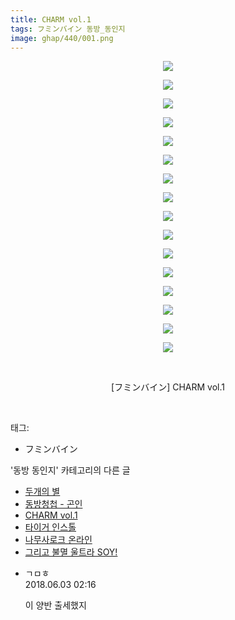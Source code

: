```yaml
---
title: CHARM vol.1
tags: フミンバイン 동방_동인지
image: ghap/440/001.png
---
```

<div class="article">
<p style="text-align: center; clear: none; float: none;"><img src="{{ site.nasurl }}/ghap/440/001.png"/></p>
<p style="text-align: center; clear: none; float: none;"><img src="{{ site.nasurl }}/ghap/440/002.jpg"/></p>
<p style="text-align: center; clear: none; float: none;"><img src="{{ site.nasurl }}/ghap/440/003.png"/></p>
<p style="text-align: center; clear: none; float: none;"><img src="{{ site.nasurl }}/ghap/440/004.png"/></p>
<p style="text-align: center; clear: none; float: none;"><img src="{{ site.nasurl }}/ghap/440/005.png"/></p>
<p style="text-align: center; clear: none; float: none;"><img src="{{ site.nasurl }}/ghap/440/006.png"/></p>
<p style="text-align: center; clear: none; float: none;"><img src="{{ site.nasurl }}/ghap/440/007.png"/></p>
<p style="text-align: center; clear: none; float: none;"><img src="{{ site.nasurl }}/ghap/440/008.png"/></p>
<p style="text-align: center; clear: none; float: none;"><img src="{{ site.nasurl }}/ghap/440/009.png"/></p>
<p style="text-align: center; clear: none; float: none;"><img src="{{ site.nasurl }}/ghap/440/010.png"/></p>
<p style="text-align: center; clear: none; float: none;"><img src="{{ site.nasurl }}/ghap/440/011.png"/></p>
<p style="text-align: center; clear: none; float: none;"><img src="{{ site.nasurl }}/ghap/440/012.png"/></p>
<p style="text-align: center; clear: none; float: none;"><img src="{{ site.nasurl }}/ghap/440/013.png"/></p>
<p style="text-align: center; clear: none; float: none;"><img src="{{ site.nasurl }}/ghap/440/014.png"/></p>
<p style="text-align: center; clear: none; float: none;"><img src="{{ site.nasurl }}/ghap/440/015.jpg"/></p>
<p style="text-align: center; clear: none; float: none;"><img src="{{ site.nasurl }}/ghap/440/016.png"/></p>
<p style="text-align: center; clear: none; float: none;"><br/></p>
<p style="text-align: center; clear: none; float: none;">[フミンバイン] CHARM vol.1</p>
<p><br/></p>
</div><div class="tagTrail">
<p>태그: </p>
<ul>
<li>フミンバイン</li>
</ul>
</div><div class="another">
<p>'동방 동인지' 카테고리의 다른 글</p>
<ul>
<li><a href="/2016-06-21-ghap_442">두개의 별</a></li>
<li><a href="/2016-06-21-ghap_441">동방청첩 - 곤인</a></li>
<li><a href="/2016-06-21-ghap_440">CHARM vol.1</a></li>
<li><a href="/2016-06-21-ghap_439">타이거 인스톨</a></li>
<li><a href="/2016-06-21-ghap_438">나무사로크 온라인</a></li>
<li><a href="/2016-06-21-ghap_437">그리고 불멸 울트라 SOY!</a></li>
</ul>
</div><div class="cb_module cb_fluid">
<div class="cb_wrt cb_profile">
<div class="comment">
<ul>
<li class="cb_thumb_off" id="comment15265733">
<div class="cb_comment_area">
<div class="cb_info_area">
<div class="cb_section">
<span class="cb_nick_name">ㄱㅁㅎ</span>
</div>
<div class="cb_section">
<span class="cb_date">2018.06.03 02:16 </span>
</div>
</div>
<div class="cb_dsc_comment">
<p class="cb_dsc">
											이 양반 출세했지
										</p>
</div>
</div></li>
</ul>
</div>
</div><!-- commentList close -->
</div>